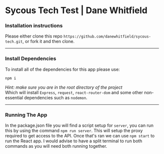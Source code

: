 # Sycous Tech Test | Dane Whitfield

### Installation instructions

Please either clone this repo `https://github.com/danewhitfield/sycous-tech.git`, or fork it and then clone.

---

### Install Dependencies

To install all of the dependencies for this app please use:

```
npm i
```

_Hint: make sure you are in the root directory of the project_
<br>
Which will install `Express`, `request`, `react-router-dom` and some other non-essential dependencies such as `nodemon`.

---

### Running The App

In the package.json file you will find a script setup for `server`, you can run this by using the command `npm run server`. This will setup the proxy required to get access to the API. Once that's ran we can use `npm start` to run the React app. I would advise to have a split terminal to run both commands as you will need both running together.
